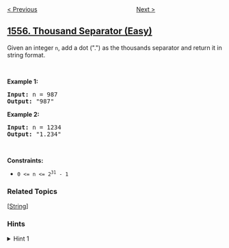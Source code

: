 <!--|This file generated by command(leetcode description); DO NOT EDIT.    |-->
<!--+----------------------------------------------------------------------+-->
<!--|@author    awesee <openset.wang@gmail.com>                           |-->
<!--|@link      https://github.com/awesee                                 |-->
<!--|@home      https://github.com/awesee/leetcode                        |-->
<!--+----------------------------------------------------------------------+-->

[< Previous](../bank-account-summary "Bank Account Summary")
　　　　　　　　　　　　　　　　
[Next >](../minimum-number-of-vertices-to-reach-all-nodes "Minimum Number of Vertices to Reach All Nodes")

## [1556. Thousand Separator (Easy)](https://leetcode.com/problems/thousand-separator "千位分隔数")

<p>Given an integer <code>n</code>, add a dot (&quot;.&quot;) as the thousands separator and return it in string format.</p>

<p>&nbsp;</p>
<p><strong>Example 1:</strong></p>

<pre>
<strong>Input:</strong> n = 987
<strong>Output:</strong> &quot;987&quot;
</pre>

<p><strong>Example 2:</strong></p>

<pre>
<strong>Input:</strong> n = 1234
<strong>Output:</strong> &quot;1.234&quot;
</pre>

<p>&nbsp;</p>
<p><strong>Constraints:</strong></p>

<ul>
	<li><code>0 &lt;= n &lt;= 2<sup>31</sup> - 1</code></li>
</ul>

### Related Topics
  [[String](../../tag/string/README.md)]

### Hints
<details>
<summary>Hint 1</summary>
Scan from the back of the integer and use dots to connect blocks with length 3 except the last block.
</details>
